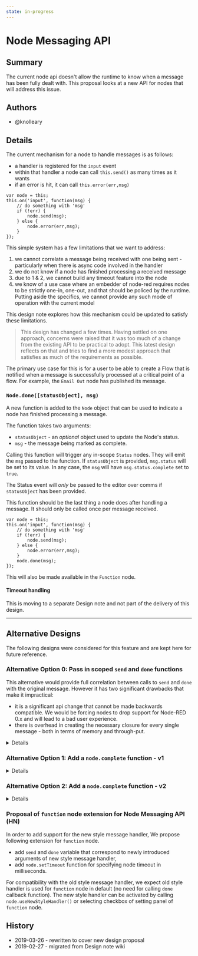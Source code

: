 ```yaml
---
state: in-progress
---
```


# Node Messaging API

## Summary

The current node api doesn't allow the runtime to know when a message has
been fully dealt with. This proposal looks at a new API for nodes that will
address this issue.

## Authors

 - @knolleary

## Details

The current mechanism for a node to handle messages is as follows:

 - a handler is registered for the `input` event
 - within that handler a node can call `this.send()` as many times as it wants
 - if an error is hit, it can call `this.error(err,msg)`

```
var node = this;
this.on('input', function(msg) {
    // do something with 'msg'
    if (!err) {
        node.send(msg);
    } else {
        node.error(err,msg);
    }
});
```

This simple system has a few limitations that we want to address:

 1. we cannot correlate a message being received with one being sent - particularly when there is async code involved in the handler
 2. we do not know if a node has finished processing a received message
 3. due to 1 & 2, we cannot build any timeout feature into the node
 4. we know of a use case where an embedder of node-red requires nodes to be strictly one-in, one-out, and that should be policed by the runtime. Putting aside the specifics, we cannot provide any such mode of operation with the current model

This design note explores how this mechanism could be updated to satisfy these limitations.

> This design has changed a few times. Having settled on one approach, concerns
> were raised that it was too much of a change from the existing API to be
> practical to adopt. This latest design reflects on that and tries to find
> a more modest approach that satisfies as much of the requirements as possible.

The primary use case for this is for a user to be able to create a Flow that is
notified when a message is successfully processed at a critical point of a flow.
For example, the `Email Out` node has published its message.

### `Node.done([statusObject], msg)`

A new function is added to the `Node` object that can be used to indicate a node
has finished processing a message.

The function takes two arguments:

 - `statusObject` - an _optional_ object used to update the Node's status.
 - `msg` - the message being marked as complete.

Calling this function will trigger any in-scope `Status` nodes. They will emit
the `msg` passed to the function. If `statusObject` is provided, `msg.status` will
be set to its value. In any case, the `msg` will have `msg.status.complete` set
to `true`.

The Status event will _only_ be passed to the editor over comms if `statusObject`
has been provided.

This function should be the last thing a node does after handling a message. It
should only be called once per message received.

```
var node = this;
this.on('input', function(msg) {
    // do something with 'msg'
    if (!err) {
        node.send(msg);
    } else {
        node.error(err,msg);
    }
    node.done(msg);
});
```


This will also be made available in the `Function` node.


#### Timeout handling

This is moving to a separate Design note and not part of the delivery of this
design.

---

## Alternative Designs

The following designs were considered for this feature and are kept here for
future reference.

### Alternative Option 0: Pass in scoped `send` and `done` functions

This alternative would provide full correlation between calls to `send` and `done`
with the original message. However it has two significant drawbacks that make it
impractical:

 - it is a significant api change that cannot be made backwards compatible. We
   would be forcing nodes to drop support for Node-RED 0.x and will lead to
   a bad user experience.
 - there is overhead in creating the necessary closure for every single message -
   both in terms of memory and through-put.


<details>

If the event handler is registered with three arguments, the runtime will pass in functions that should be used to send or mark the msg as handled.

```
this.on('input', function(msg, send, done) {
    // do something with 'msg'
    if (!err) {
        // send can be called as many time as needed (including not at all)
        send(msg);
        send(msg);
        send(msg);
        // Once complete, done is called
        done();
    } else {
        // If an error occurs, call done providing the error.
        done(err);
    }
});
```

The `done` function takes two arguments: `done(error, message)`.


Usage            | Meaning
-----------------|------------
`done()`         | success. Any `success` node targeting this node will be triggered using the original msg
`done(null,msg)` | success. Any `success` node targeting this node will be triggered using the provided msg
`done(err)`      | failure. Any `catch` node targeting this node will be triggered using the original msg
`done(err,msg)`  | failure. Any `catch` node targeting this node will be triggered using the provided msg



 - a new node will be added to compliment the `Catch` node that can be used to trigger a flow when a node finished processing a message. It's current name is the `Success` node - but it needs to change.
 - this feels the most 'node.js-like'. The presence of a `done` callback is familiar to many apis.
 - the functions can be scoped to the received message so the node does not need to provide the message back
 - the runtime can tell if the handler expects these extra arguments or not, so can adapt its behaviour to match
 - `node.send` should not be used in this case as its use will stop the runtime from being able to correlate message received with message sent. We _probably_ won't enforce this - tbd.
 - `node.error` can still be used as a handler may need to log multiple errors before completing.

> (HN): According to the discussion held on May 17th,
>       if `send` and `done` is omitted from the handler arguments (i.e. original form of handler is used), `done` is implicitly called after callback execution.

**What if `done` is never called?** - If a handler is registered that takes the `send` and `done` arguments, the runtime requires it to eventually call `done` for each message received. Not calling `done` should be considered a bug with the node implementation. The question is what happens if it doesn't get called.

The easy option is to do nothing. But that will allow buggy implementations to exist, so we should avoid this option.

The right approach will be to timeout the function. A timeout would be considered an error and logged as such. The runtime will set a default timeout of **30 seconds (TBD)**. A node will be able to set its own timeout value by setting a property on itself (`this.TIMEOUT = 60000` (TBD)). This also allows a future extension where a user can set custom timeout values per node in the editor (but this proposal does not extend that far today).

> (HN): According to the discussion held on May 17th,
>       fixed timeout value may lead to unpredictable behavior of flows because execution time and order may vary for each execution.  So, we make default timeout behavior of nodes off and add allow specifying timeout of each node independently using new API, say `node.setTimeout(<value>)`.  Global setting of timeout, e.g. `RED.setNodeTimeout(<value>)`, is also useful.

**What if a node that has been timed out then wakes up and calls `done` or `send`?** - should the runtime then block a timed out node from calling `send` or `done` (at least... prevent any messages it then sends from being passed on? I can see use cases for both allowing the message to pass on and for stopping it. Does this need to be a per-node policy? Or a choice made in the editor? Hmmm.

> (HN): According to the discussion held on May 17th,
>       correct handling of early timeout of node is different for each flow.  So, we assume timeout of a node throws exception and can be caught by `catch` node.

> (HN): Note: Because processing of `send` and `done` is on critical path of node processing, we must take care of reducing their execution overhead on implementation.

</details>

### Alternative Option 1: Add a `node.complete` function - v1

<details>

The first proposal is to add a new function to the Node object that can be called when a node has finished handling a message.

```
this.on('input', function(msg) {
    // do something with 'msg'
    if (!err) {
        node.send(msg);
    } else {
        node.error(err,msg);
    }
    node.done(null,msg);
});
```

 - this relies on the user passing msg through - something that could be a source of programming error.
 - it would need clear semantics over when it was called and how it relates to `node.error`.

</details>

### Alternative Option 2: Add a `node.complete` function - v2

<details>

The second proposal is similar to the first, but the `complete` function can also be used to indicate a failure:

```
this.on('input', function(msg) {
    // do something with 'msg'
    if (!err) {
        node.send(msg);
        node.complete(msg, null, msg);
    } else {
        // Log the error, but don't provide the msg obj here
        node.error(err);
        // Provide the err - which will trigger any Catch nodes
        node.complete(msg,err);
    }
});
```

 - this relies on the user passing msg through - something that could be a source of programming error.
 - it would need clear semantics over when it was called and how it relates to `node.error`.

</details>


### Proposal of `function` node extension for Node Messaging API (HN)

In order to add support for the new style message handler, We propose following extension for `function` node.

- add `send` and `done` variable that correspond to newly introduced arguments of new style message handler,
- add `node.setTimeout` function for specifying node timeout in milliseconds.

For compatibility with the old style message handler, we expect old style handler is used for `function` node in default (no need for calling `done` callback function).
The new style handler can be activated by calling `node.useNewStyleHandler()` or selecting checkbox of setting panel of `function` node.

## History

  - 2019-03-26 - rewritten to cover new design proposal
  - 2019-02-27 - migrated from Design note wiki
